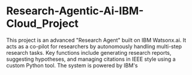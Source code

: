 # Research-Agentic-Ai-IBM-Cloud_Project
This project is an advanced "Research Agent" built on IBM Watsonx.ai. It acts as a co-pilot for researchers by autonomously handling multi-step research tasks. Key functions include generating research reports, suggesting hypotheses, and managing citations in IEEE style using a custom Python tool. The system is powered by IBM's
